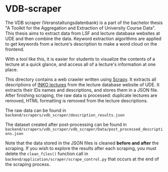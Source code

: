 # VDB-scraper

The VDB scraper (Veranstaltungsdatenbank) is a part of the bachelor thesis "A Toolkit for the Aggregation and Extraction
of University Course Data". This thesis aims to extract data from LSF and lecture database websites at UDE and then
combine the data. Keyword extraction algorithms are applied to get keywords from a lecture's description to make a word
cloud on the frontend.

With a tool like this, it is easier for students to visualize the contents of a lecture at a quick glance, and access
all of a lecture's information at one place.

This directory contains a web crawler written using [Scrapy](https://scrapy.org/). It extracts all descriptions
of [INKO lectures](https://www.uni-due.de/vdb/en_EN/studiengang/liste) from the lecture database website of UDE. It
extracts their IDs names and descriptions, and stores them in a JSON file. After finishing scraping, the raw data is
processed:
duplicate lectures are removed, HTML formatting is removed from the lecture descriptions.

The raw data can be found in `backend/scrapers/vdb_scraper/description_results.json`

The dataset created after post-processing can be found
in `backend/scrapers/vdb_scraper/vdb_scraper/Data/post_processed_descriptions.json`

Note that the data stored in the JSON files is cleaned **before and after** the scraping. If you wish to explore the
results after each scraping, you must delete the `clean_files()` function call
in `backend/application/scraper/scrape_control.py` that occurs at the end of the scraping process.